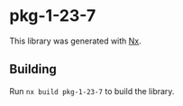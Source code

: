 # pkg-1-23-7

This library was generated with [Nx](https://nx.dev).

## Building

Run `nx build pkg-1-23-7` to build the library.
